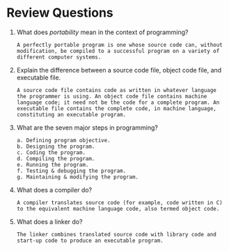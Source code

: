 # Review Questions
1. What does *portability* mean in the context of programming?  
   ```
   A perfectly portable program is one whose source code can, without modification, be compiled to a successful program on a variety of different computer systems.
   ```
2. Explain the difference between a source code file, object code file, and executable file.
   ```
   A source code file contains code as written in whatever language the programmer is using. An object code file contains machine language code; it need not be the code for a complete program. An executable file contains the complete code, in machine language, constituting an executable program.
   ```
3. What are the seven major steps in programming?
   ```
   a. Defining program objective.
   b. Designing the program.
   c. Coding the program.
   d. Compiling the program.
   e. Running the program.
   f. Testing & debugging the program.
   g. Maintaining & modifying the program.
   ```
4. What does a compiler do?
   ```
   A compiler translates source code (for example, code written in C) to the equivalent machine language code, also termed object code.
   ```
5. What does a linker do?
   ```
   The linker combines translated source code with library code and start-up code to produce an executable program.
   ```